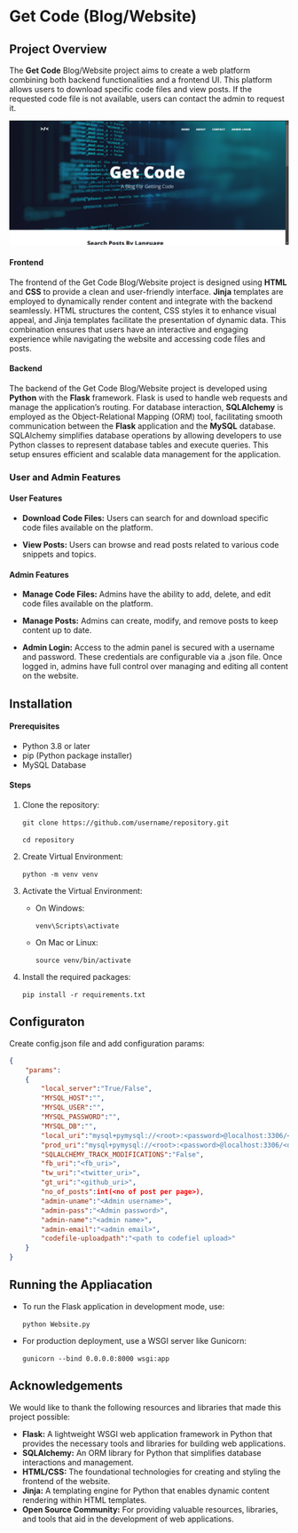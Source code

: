 # Get Code (Blog/Website)

## Project Overview

The **Get Code** Blog/Website project aims to create a web platform combining both backend functionalities and a frontend UI. This platform allows users to download specific code files and view posts. If the requested code file is not available, users can contact the admin to request it.

![Home Page](website_photos/image1.png)

#### Frontend

The frontend of the Get Code Blog/Website project is designed using **HTML** and **CSS** to provide a clean and user-friendly interface. **Jinja** templates are employed to dynamically render content and integrate with the backend seamlessly. HTML structures the content, CSS styles it to enhance visual appeal, and Jinja templates facilitate the presentation of dynamic data. This combination ensures that users have an interactive and engaging experience while navigating the website and accessing code files and posts.

#### Backend

The backend of the Get Code Blog/Website project is developed using **Python** with the **Flask** framework. Flask is used to handle web requests and manage the application’s routing. For database interaction, **SQLAlchemy** is employed as the Object-Relational Mapping (ORM) tool, facilitating smooth communication between the **Flask** application and the **MySQL** database. SQLAlchemy simplifies database operations by allowing developers to use Python classes to represent database tables and execute queries. This setup ensures efficient and scalable data management for the application.

### User and Admin Features

#### User Features

* **Download Code Files:** Users can search for and download specific code files available on the platform.

* **View Posts:** Users can browse and read posts related to various code snippets and topics.


#### Admin Features

* **Manage Code Files:** Admins have the ability to add, delete, and edit code files available on the platform.

* **Manage Posts:** Admins can create, modify, and remove posts to keep content up to date.

* **Admin Login:** Access to the admin panel is secured with a username and password. These credentials are configurable via a .json file. Once logged in, admins have full control over managing and editing all content on the website.


## Installation

#### Prerequisites

* Python 3.8 or later
* pip (Python package installer)
* MySQL Database


#### Steps

1. Clone the repository:

    `git clone https://github.com/username/repository.git` 

    `cd repository`

2. Create Virtual Environment:
    
    `python -m venv venv`

3. Activate the Virtual Environment:

    * On Windows:
    
        `venv\Scripts\activate`
    
    * On Mac or Linux:

        `source venv/bin/activate`

4. Install the required packages:

    `pip install -r requirements.txt`


## Configuraton

Create config.json file and add configuration params:

```json
{
    "params":
    {
        "local_server":"True/False",
        "MYSQL_HOST":"",
        "MYSQL_USER":"",
        "MYSQL_PASSWORD":"",
        "MYSQL_DB":"",
        "local_uri":"mysql+pymysql://<root>:<password>@localhost:3306/<db_name>",
        "prod_uri":"mysql+pymysql://<root>:<password>@localhost:3306/<db_name>",
        "SQLALCHEMY_TRACK_MODIFICATIONS":"False",
        "fb_uri":"<fb_uri>",
        "tw_uri":"<twitter_uri>",
        "gt_uri":"<github_uri>",
        "no_of_posts":int(<no of post per page>),
        "admin-uname":"<Admin username>",
        "admin-pass":"<Admin password>",
        "admin-name":"<admin name>",
        "admin-email":"<admin email>",
        "codefile-uploadpath":"<path to codefiel upload>"
    }
}
```


## Running the Appliacation

* To run the Flask application in development mode, use:

    `python Website.py`

* For production deployment, use a WSGI server like Gunicorn:

    `gunicorn --bind 0.0.0.0:8000 wsgi:app`


## Acknowledgements

We would like to thank the following resources and libraries that made this project possible:

* **Flask:** A lightweight WSGI web application framework in Python that provides the necessary tools and libraries for building web applications.
* **SQLAlchemy:** An ORM library for Python that simplifies database interactions and management.
* **HTML/CSS:** The foundational technologies for creating and styling the frontend of the website.
* **Jinja:** A templating engine for Python that enables dynamic content rendering within HTML templates.
* **Open Source Community:** For providing valuable resources, libraries, and tools that aid in the development of web applications.